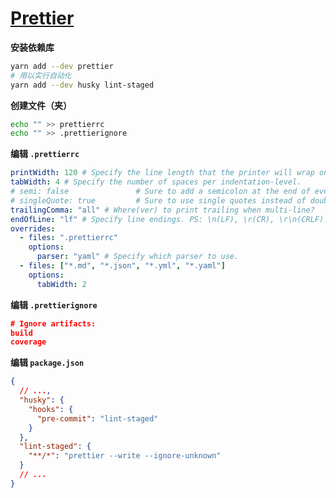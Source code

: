 # [Prettier](https://prettier.io/docs/en/index.html)

**安装依赖库**

```bash
yarn add --dev prettier
# 用以实行自动化
yarn add --dev husky lint-staged
```

**创建文件（夹）**

```bash
echo "" >> prettierrc
echo "" >> .prettierignore
```

**编辑 `.prettierrc`**

```yaml
printWidth: 120 # Specify the line length that the printer will wrap on.
tabWidth: 4 # Specify the number of spaces per indentation-level.
# semi: false               # Sure to add a semicolon at the end of every statement?
# singleQuote: true         # Sure to use single quotes instead of double quotes?
trailingComma: "all" # Where(ver) to print trailing when multi-line?
endOfLine: "lf" # Specify line endings. PS: \n(LF), \r(CR), \r\n(CRLF).
overrides:
  - files: ".prettierrc"
    options:
      parser: "yaml" # Specify which parser to use.
  - files: ["*.md", "*.json", "*.yml", "*.yaml"]
    options:
      tabWidth: 2
```

**编辑 `.prettierignore`**

```json
# Ignore artifacts:
build
coverage
```

**编辑 `package.json`**

```json
{
  // ...,
  "husky": {
    "hooks": {
      "pre-commit": "lint-staged"
    }
  },
  "lint-staged": {
    "**/*": "prettier --write --ignore-unknown"
  }
  // ...
}
```
